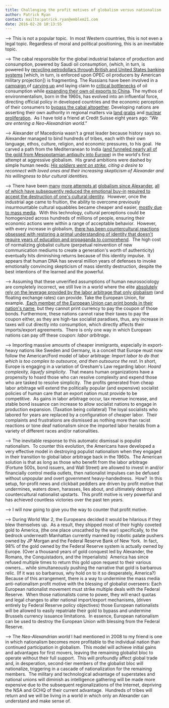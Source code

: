 ```yaml
---
title: Challenging the profit motives of globalism versus nationalism
author: Patrick Ryan
contact: mailto:patrick.ryan@emblem21.com
date: 2016-02-28 10:13:55
---
```


--> This is not a popular topic.  In most Western countries, this is not even a legal topic. Regardless of moral and political positioning, this is an inevitable topic.

--> The cabal responsible for the global industrial balance of production and consumption, powered by Saudi oil consumption, (which, in turn, is powered by [recycling petrodollars through British and United States banking systems](https://www.imf.org/external/np/exr/center/mm/eng/mm_rs_03.htm) [which, in turn, is enforced upon OPEC oil producers by American military projection]) is fragmenting. The Russians have been involved in a [campaign ](http://oilprice.com/Energy/Crude-Oil/Is-Russia-The-King-Of-Arctic-Oil-By-Default.html)of [carving up](http://www.nytimes.com/2014/05/18/world/europe/in-taking-crimea-putin-gains-a-sea-of-fuel-reserves.html) and laying claim to [critical bottlenecks](http://www.eurasianet.org/node/74201) of oil consumption while [expanding their own oil exports to China](http://csis.org/publication/russia-china-gas-deal-and-redeal). The mythos of environmentalism, born in the 1960s, has evolved into an influential force, directing official policy in developed countries and the economic perception of their consumers to [bypass the cabal altogether](http://www.cfr.org/united-states/shale-gas-tight-oil-boom-us-states-economic-gains-vulnerabilities/p31568). Developing nations are asserting their own authority in regional matters via [land grabs](http://www.pbs.org/newshour/bb/u-s-worried-chinas-land-grab/) and [nuclear proliferation](http://www.reuters.com/article/us-iran-nuclear-saudi-nuclear-idUSKCN0PV1GC20150721).  As I have told a friend at Credit Suisse eight years ago: “_We are entering a Neo-Alexandrian world_.”

--> Alexander of Macedonia wasn't a great leader because history says so.  Alexander managed to bind hundreds of tribes, each with their own language, ethos, culture, religion, and economic pressures, to his goal.  He carved a path from the Mediterranean to India ([and funneled nearly all of the gold from Mesopotamian antiquity into Europe](http://www.miningreece.com/mining-greece/mining-history/the-goldmines-of-alexander-the-great/)) in the world's first attempt at aggressive globalism.  His grand ambitions were dashed by simple human needs: _[His soldiers went on strike](https://en.wikipedia.org/wiki/Indian_campaign_of_Alexander_the_Great#Revolt_of_the_army), citing a desire to reconnect with loved ones and their increasing skepticism of Alexander and his willingness to blur cultural identities._

--> There have been [many](https://en.wikipedia.org/wiki/Silk_Road) [more ](https://en.wikipedia.org/wiki/Mongol_Empire)[attempts ](https://en.wikipedia.org/wiki/Roman_Empire)[at](https://en.wikipedia.org/wiki/Portuguese_Empire) [globalism ](https://en.wikipedia.org/wiki/Spanish_Empire)[since ](https://en.wikipedia.org/wiki/Dutch_Empire)[Alexander](https://en.wikipedia.org/wiki/British_Empire), [all of which have subsequently reduced the emotional buy-in](https://en.wikipedia.org/wiki/Soviet_Empire) [required to accept the destruction of one's cultural identity](https://en.wikipedia.org/wiki/American_imperialism).  However, once the industrial age came to fruition, the ability to overcome previously insurmountable cultural squabbles became cheaper and easier, [mostly due to mass media](https://en.wikipedia.org/wiki/Invention_of_radio).  With this technology, cultural perceptions could be homogenized across hundreds of millions of people, ensuring their economic actions were within a range of acceptable behavior.  However, with every increase in globalism, [there has been countercultural reactions](https://en.wikipedia.org/wiki/Marxism) [obsessed with restoring a primal understanding of identity that doesn't require years of education and propaganda to comprehend](https://en.wikipedia.org/wiki/Nationalism).  The high cost of normalizing globalist culture (perpetual reinvention of new communication mediums to create a generation's worth of authenticity) eventually hits diminishing returns because of this identity impulse.  It appears that human DNA has several million years of defenses to invoke emotionally convincing skepticism of mass identity destruction, despite the best intentions of the learned and the powerful.

--> Assuming that these unverified assumptions of human neurosociology are completely incorrect, we still live in a world where the elite [absolutely rely on the leverage provided by the labor arbitrage that only globalism](https://en.wikipedia.org/wiki/Technological_and_industrial_history_of_China) (and floating exchange rates) can provide. Take the European Union, for example. [ Each member of the European Union can print bonds in their nation's name](http://www.investinginbondseurope.org/Pages/LearnAboutBonds.aspx?folder_id=468), but they cannot print currency to pay the coupon of those bonds. Furthermore, these nations cannot raise their taxes to pay the coupon either, as they are high-tax socialist paradises, thus, any increase in taxes will cut directly into consumption, which directly affects their imports/export agreements.  There is only one way in which European nations can pay off these coupon: _labor arbitrage_.

--> Importing massive amounts of cheaper immigrants, especially in export-heavy nations like Sweden and Germany, is a conceit that Europe must now follow the American/Ford model of labor arbitrage: _Import labor to do that which is too complex to outsource, and then outsource the rest_. In short, Europe is engaging in a variation of Gresham's Law regarding labor: _Hoard complexity, liquefy simplicity_.  That means human organizations have a propensity to hoard those who can resolve complexity and expend those who are tasked to resolve simplicity.  The profits generated from cheap labor arbitrage will extend the politically popular (and expensive) socialist policies of human care that an export nation must provide to be competitive.  As gains in labor arbitrage occur, tax revenue increase, and stable bond issuance can increase to allow socialist nations to engage in production expansion. (Taxation being collateral) The loyal socialists who labored for years are replaced by a configuration of cheaper labor.  Their complaints and frustrations are dismissed as nothing more than racist reactions or tone deaf nationalism since the imported labor heralds from a variety of different races and/or nationalities.

--> The inevitable response to this automatic dismissal is populist nationalism.  To counter this evolution, the Americans have developed a very effective model in destroying populist nationalism when they engaged in their transition to global labor arbitrage back in the 1960s.  The American solution is that as long as those who benefit from the labor arbitrage (Fortune 500s, bond issuers, and Wall Street) are allowed to invest in and/or financially control media outlets, then nationalist impulses can be defused without unpopular and overt government heavy-handedness.  How?  In this setup, for-profit news and clickbait peddlers are driven by profit motive that undermines, waters down, harasses, lies about, and ultimately destroys countercultural nationalist upstarts.  This profit motive is very powerful and has achieved countless victories over the past ten years.

--> I will now going to give you the way to counter that profit motive.

--> During World War 2, the Europeans decided it would be hilarious if they blew themselves up.  As a result, they shipped most of their highly coveted gold to America, (the one place unscathed by the war) specifically, to the bedrock underneath Manhattan currently manned by robotic palate pushers owned by JP Morgan and the Federal Reserve Bank of New York.  In fact, 98% of the gold owned by the Federal Reserve system is actually owned by Europe. (Over a thousand years of gold conquest led by Alexander, the Romans, the Conquistadors, and the Imperialists)  America has since refused multiple times to return this gold upon request to their various owners… while simultaneously pushing the narrative that gold is barbarous relic. (If it was so barbarous, why hold on to it so desperately, America?)  Because of this arrangement, there is a way to undermine the mass media anti-nationalism profit motive with the blessing of globalist overseers: Each European nationalist movement must strike multiple deals with the Federal Reserve.  When those nationalists come to power, they will enact quotas and legal changes to alter national import/export mechanisms, (driven entirely by Federal Reserve policy objectives) those European nationalists will be allowed to easily repatriate their gold to bypass and undermine Brussels currency issuance limitations.  In essence, European nationalism can be used to destroy the European Union with blessing from the Federal Reserve.

--> The _Neo-Alexandrian world_ I had mentioned in 2008 to my friend is one in which nationalism becomes more profitable to the individual nation than continued participation in globalism.  This model will achieve initial gains and advantages for first movers, leaving the remaining globalist bloc to operate without their full support.  This will profoundly affect global trade and, in desperation, second-tier members of the globalist bloc will nationalize, triggering in a cascade of nationalization for the remaining members.  The military and technological advantage of superstates and national unions will diminish as intelligence gathering will be made more expensive due to the subsequent regionalizations of the Internet, depriving the NSA and GCHQ of their current advantage.  Hundreds of tribes will return and we will be living in a world in which only an Alexander can understand and make sense of.